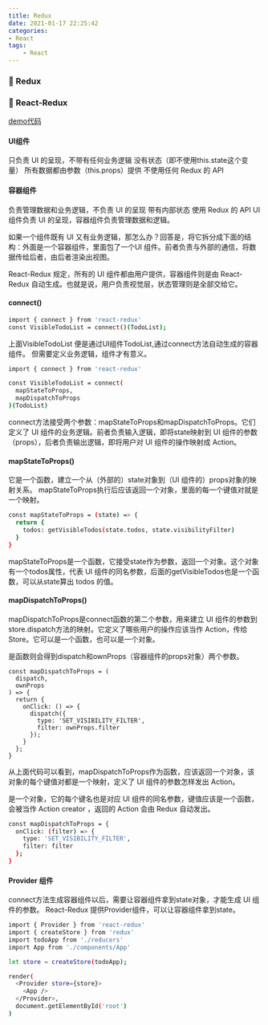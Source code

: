 ```yaml
---
title: Redux
date: 2021-01-17 22:25:42
categories:
- React
tags: 
    - React
---
```

### 🌴 Redux
### 🌴 React-Redux
[demo代码](https://github.com/xdd7130/REACT/tree/main/react-04-router)
#### UI组件
只负责 UI 的呈现，不带有任何业务逻辑
没有状态（即不使用this.state这个变量）
所有数据都由参数（this.props）提供
不使用任何 Redux 的 API
#### 容器组件
负责管理数据和业务逻辑，不负责 UI 的呈现
带有内部状态
使用 Redux 的 API
UI 组件负责 UI 的呈现，容器组件负责管理数据和逻辑。

如果一个组件既有 UI 又有业务逻辑，那怎么办？回答是，将它拆分成下面的结构：外面是一个容器组件，里面包了一个UI 组件。前者负责与外部的通信，将数据传给后者，由后者渲染出视图。

React-Redux 规定，所有的 UI 组件都由用户提供，容器组件则是由 React-Redux 自动生成。也就是说，用户负责视觉层，状态管理则是全部交给它。

#### connect()
```bash
import { connect } from 'react-redux'
const VisibleTodoList = connect()(TodoList);
```
上面VisibleTodoList 便是通过UI组件TodoList,通过connect方法自动生成的容器组件。
但需要定义业务逻辑，组件才有意义。
```bash
import { connect } from 'react-redux'

const VisibleTodoList = connect(
  mapStateToProps,
  mapDispatchToProps
)(TodoList)
```
connect方法接受两个参数：mapStateToProps和mapDispatchToProps。它们定义了 UI 组件的业务逻辑。前者负责输入逻辑，即将state映射到 UI 组件的参数（props），后者负责输出逻辑，即将用户对 UI 组件的操作映射成 Action。

#### mapStateToProps()
它是一个函数，建立一个从（外部的）state对象到（UI 组件的）props对象的映射关系。
mapStateToProps执行后应该返回一个对象，里面的每一个键值对就是一个映射。
```bash
const mapStateToProps = (state) => {
  return {
    todos: getVisibleTodos(state.todos, state.visibilityFilter)
  }
}
```
mapStateToProps是一个函数，它接受state作为参数，返回一个对象。这个对象有一个todos属性，代表 UI 组件的同名参数，后面的getVisibleTodos也是一个函数，可以从state算出 todos 的值。

#### mapDispatchToProps()
mapDispatchToProps是connect函数的第二个参数，用来建立 UI 组件的参数到store.dispatch方法的映射。它定义了哪些用户的操作应该当作 Action，传给 Store。它可以是一个函数，也可以是一个对象。

是函数则会得到dispatch和ownProps（容器组件的props对象）两个参数。
```basj
const mapDispatchToProps = (
  dispatch,
  ownProps
) => {
  return {
    onClick: () => {
      dispatch({
        type: 'SET_VISIBILITY_FILTER',
        filter: ownProps.filter
      });
    }
  };
}
```
从上面代码可以看到，mapDispatchToProps作为函数，应该返回一个对象，该对象的每个键值对都是一个映射，定义了 UI 组件的参数怎样发出 Action。

是一个对象，它的每个键名也是对应 UI 组件的同名参数，键值应该是一个函数，会被当作 Action creator ，返回的 Action 会由 Redux 自动发出。
```bash
const mapDispatchToProps = {
  onClick: (filter) => {
    type: 'SET_VISIBILITY_FILTER',
    filter: filter
  };
}
```
#### Provider 组件
connect方法生成容器组件以后，需要让容器组件拿到state对象，才能生成 UI 组件的参数。
React-Redux 提供Provider组件，可以让容器组件拿到state。
```bash
import { Provider } from 'react-redux'
import { createStore } from 'redux'
import todoApp from './reducers'
import App from './components/App'

let store = createStore(todoApp);

render(
  <Provider store={store}>
    <App />
  </Provider>,
  document.getElementById('root')
)
```